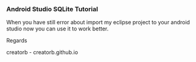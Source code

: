### Android Studio SQLite Tutorial

When you have still error about import my eclipse project to your android studio now you can use it to work better.

Regards

creatorb - creatorb.github.io
